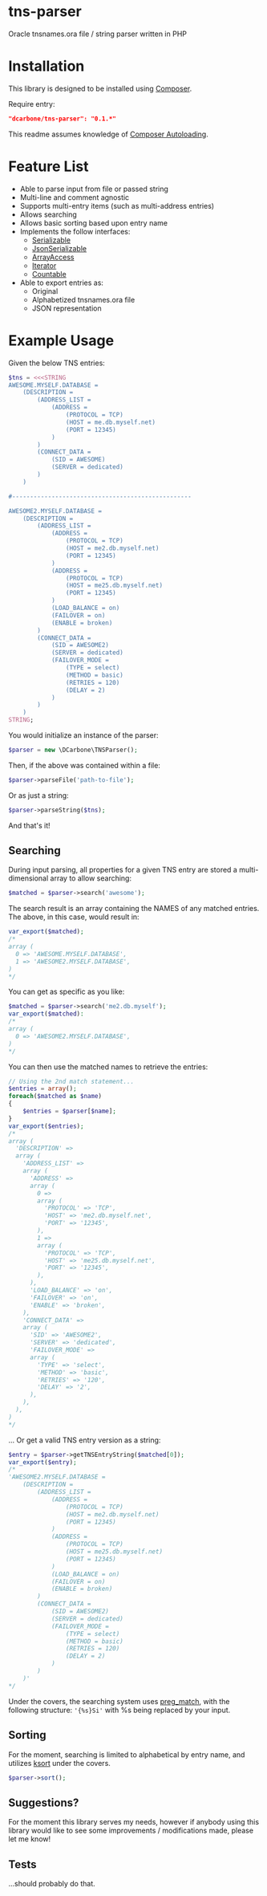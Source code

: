 # tns-parser
Oracle tnsnames.ora file / string parser written in PHP

# Installation

This library is designed to be installed using [Composer](https://getcomposer.org/).

Require entry:
```json
"dcarbone/tns-parser": "0.1.*"
```

This readme assumes knowledge of [Composer Autoloading](https://getcomposer.org/doc/01-basic-usage.md#autoloading).

# Feature List

- Able to parse input from file or passed string
- Multi-line and comment agnostic
- Supports multi-entry items (such as multi-address entries)
- Allows searching
- Allows basic sorting based upon entry name
- Implements the follow interfaces:
    - [Serializable](http://php.net/manual/en/class.serializable.php)
    - [JsonSerializable](http://php.net/manual/en/class.jsonserializable.php)
    - [ArrayAccess](http://php.net/manual/en/class.arrayaccess.php)
    - [Iterator](http://php.net/manual/en/class.iterator.php)
    - [Countable](http://php.net/manual/en/class.countable.php)
- Able to export entries as:
    - Original
    - Alphabetized tnsnames.ora file
    - JSON representation

# Example Usage

Given the below TNS entries:

```php
$tns = <<<STRING
AWESOME.MYSELF.DATABASE =
    (DESCRIPTION =
        (ADDRESS_LIST =
            (ADDRESS =
                (PROTOCOL = TCP)
                (HOST = me.db.myself.net)
                (PORT = 12345)
            )
        )
        (CONNECT_DATA =
            (SID = AWESOME)
            (SERVER = dedicated)
        )
    )

#--------------------------------------------------

AWESOME2.MYSELF.DATABASE =
    (DESCRIPTION =
        (ADDRESS_LIST =
            (ADDRESS =
                (PROTOCOL = TCP)
                (HOST = me2.db.myself.net)
                (PORT = 12345)
            )
            (ADDRESS =
                (PROTOCOL = TCP)
                (HOST = me25.db.myself.net)
                (PORT = 12345)
            )
            (LOAD_BALANCE = on)
            (FAILOVER = on)
            (ENABLE = broken)
        )
        (CONNECT_DATA =
            (SID = AWESOME2)
            (SERVER = dedicated)
            (FAILOVER_MODE =
                (TYPE = select)
                (METHOD = basic)
                (RETRIES = 120)
                (DELAY = 2)
            )
        )
    )
STRING;

```

You would initialize an instance of the parser:

```php
$parser = new \DCarbone\TNSParser();
```

Then, if the above was contained within a file:

```php
$parser->parseFile('path-to-file');
```

Or as just a string:

```php
$parser->parseString($tns);
```

And that's it!

## Searching

During input parsing, all properties for a given TNS entry are stored a multi-dimensional array to allow searching:

```php
$matched = $parser->search('awesome');
```

The search result is an array containing the NAMES of any matched entries.  The above, in this case, would result in:

```php
var_export($matched);
/*
array (
  0 => 'AWESOME.MYSELF.DATABASE',
  1 => 'AWESOME2.MYSELF.DATABASE',
)
*/
```

You can get as specific as you like:

```php
$matched = $parser->search('me2.db.myself');
var_export($matched):
/*
array (
  0 => 'AWESOME2.MYSELF.DATABASE',
)
*/
```

You can then use the matched names to retrieve the entries:

```php
// Using the 2nd match statement...
$entries = array();
foreach($matched as $name)
{
    $entries = $parser[$name];
}
var_export($entries);
/*
array (
  'DESCRIPTION' => 
  array (
    'ADDRESS_LIST' => 
    array (
      'ADDRESS' => 
      array (
        0 => 
        array (
          'PROTOCOL' => 'TCP',
          'HOST' => 'me2.db.myself.net',
          'PORT' => '12345',
        ),
        1 => 
        array (
          'PROTOCOL' => 'TCP',
          'HOST' => 'me25.db.myself.net',
          'PORT' => '12345',
        ),
      ),
      'LOAD_BALANCE' => 'on',
      'FAILOVER' => 'on',
      'ENABLE' => 'broken',
    ),
    'CONNECT_DATA' => 
    array (
      'SID' => 'AWESOME2',
      'SERVER' => 'dedicated',
      'FAILOVER_MODE' => 
      array (
        'TYPE' => 'select',
        'METHOD' => 'basic',
        'RETRIES' => '120',
        'DELAY' => '2',
      ),
    ),
  ),
)
*/
```

... Or get a valid TNS entry version as a string:

```php
$entry = $parser->getTNSEntryString($matched[0]);
var_export($entry);
/*
'AWESOME2.MYSELF.DATABASE =
    (DESCRIPTION =
        (ADDRESS_LIST =
            (ADDRESS =
                (PROTOCOL = TCP)
                (HOST = me2.db.myself.net)
                (PORT = 12345)
            )
            (ADDRESS =
                (PROTOCOL = TCP)
                (HOST = me25.db.myself.net)
                (PORT = 12345)
            )
            (LOAD_BALANCE = on)
            (FAILOVER = on)
            (ENABLE = broken)
        )
        (CONNECT_DATA =
            (SID = AWESOME2)
            (SERVER = dedicated)
            (FAILOVER_MODE =
                (TYPE = select)
                (METHOD = basic)
                (RETRIES = 120)
                (DELAY = 2)
            )
        )
    )'
*/
```

Under the covers, the searching system uses [preg_match](http://php.net/manual/en/function.preg-match.php), with the
following structure: ` '{%s}Si' ` with %s being replaced by your input.

## Sorting

For the moment, searching is limited to alphabetical by entry name,
and utilizes [ksort](http://php.net/manual/en/function.ksort.php) under the covers.

```php
$parser->sort();
```

## Suggestions?

For the moment this library serves my needs, however if anybody using this library would like to see some
improvements / modifications made, please let me know!

## Tests
...should probably do that.